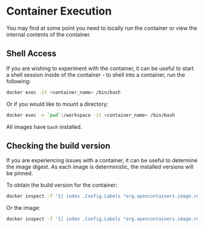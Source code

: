 # Container Execution

You may find at some point you need to locally run the container or view the internal contents of the container.

## Shell Access

If you are wishing to experiment with the container, it can be useful to start a shell session inside of the container - to shell into a container, run the following:

```bash
docker exec -it <container_name> /bin/bash
```

Or if you would like to mount a directory:

```bash
docker exec -v `pwd`:/workspace -it <container_name> /bin/bash
```

All images have `bash` installed.

## Checking the build version

If you are experiencing issues with a container, it can be useful to determine the image digest. As each image is deterministic, the installed versions will be pinned.

To obtain the build version for the container:

```bash
docker inspect -f '{{ index .Config.Labels "org.opencontainers.image.release" }}' <container_name>
```

Or the image:

```bash
docker inspect -f '{{ index .Config.Labels "org.opencontainers.image.release" }}' ghcr.io/cardboardci/<image_name>
```
